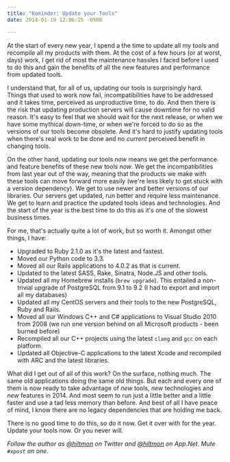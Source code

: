 ```yaml
---
title: "Reminder: Update your Tools"
date: 2014-01-19 12:06:25 -0500

---
```


At the start of every new year, I spend a the time to update all my tools and recompile all my products with them. At the cost of a few hours (or at worst, days) work, I get rid of most the maintenance hassles I faced before I used to do this and gain the benefits of all the new features and performance from updated tools.

I understand that, for all of us, updating our tools is surprisingly hard. Things that used to work now fail, incompatibilities have to be addressed and it takes time, perceived as unproductive time, to do. And then there is the risk that updating production servers will cause downtime for no valid reason. It's easy to feel that we should wait for the next release, or when we have some mythical down-time, or when we're forced to do so as the versions of our tools become obsolete. And it's hard to justify updating tools when there's real work to be done and no *current* perceived benefit in changing tools.

On the other hand, updating our tools *now* means we get the performance and feature benefits of these new tools *now*. We get the incompatibilities from last year out of the way, meaning that the products we make with these tools can move forward more easily (we're less likely to get stuck with a version dependency). We get to use newer and better versions of our libraries. Our servers get updated, run better and require less maintenance. We get to learn and practice the updated tools ideas and technologies. And the start of the year is the best time to do this as it's one of the slowest business times.

For me, that's actually quite a lot of work, but so worth it. Amongst other things, I have:

- Upgraded to Ruby 2.1.0 as it's the latest and fastest.
- Moved our Python code to 3.3.
- Moved all our Rails applications to 4.0.2 as that is current.
- Updated to the latest SASS, Rake, Sinatra, Node.JS and other tools.
- Updated all my Homebrew installs (`brew upgrade`). This entailed a non-trivial upgrade of PostgreSQL from 9.1 to 9.2 (I had to export and import all my databases)
- Updated all my CentOS servers and their tools to the new PostgreSQL, Ruby and Rails.
- Moved all our Windows C++ and C# applications to Visual Studio 2010 from 2008 (we run one version behind on all Microsoft products - been burned before)
- Recompiled all our C++ projects using the latest `clang` and `gcc` on each platform.
- Updated all Objective-C applications to the latest Xcode and recompiled with ARC and the latest libraries.

What did I get out of all of this work? On the surface, nothing much. The same old applications doing the same old things. But each and every one of them is now ready to take advantage of *new* tools, *new* technologies and *new* features in 2014. And most seem to run just a little better and a little faster and use a tad less memory than before. And best of all I have peace of mind, I know there are no legacy dependencies that are holding me back.

There is no good time to do this, so do it now. Get it over with for the year. Update your tools now. Or you never will.

*Follow the author as [@hiltmon](https://twitter.com/hiltmon) on Twitter and [@hiltmon](http://alpha.app.net/hiltmon) on App.Net. Mute `#xpost` on one.*
